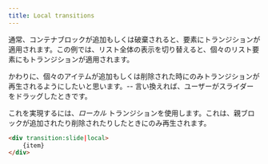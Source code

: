 ```yaml
---
title: Local transitions
---
```


通常、コンテナブロックが追加もしくは破棄されると、要素にトランジションが適用されます。この例では、リスト全体の表示を切り替えると、個々のリスト要素にもトランジションが適用されます。

かわりに、個々のアイテムが追加もしくは削除された時にのみトランジションが再生されるようにしたいと思います。-- 言い換えれば、ユーザーがスライダーをドラッグしたときです。

これを実現するには、*ローカル* トランジションを使用します。これは、親ブロックが追加されたり削除されたりしたときにのみ再生されます。

```html
<div transition:slide|local>
	{item}
</div>
```
